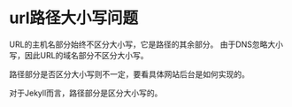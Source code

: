 # url路径大小写问题

URL的主机名部分始终不区分大小写，它是路径的其余部分。 由于DNS忽略大小写，因此URL的域名部分不区分大小写。

路径部分是否区分大小写则不一定，要看具体网站后台是如何实现的。

对于Jekyll而言，路径部分是区分大小写的。